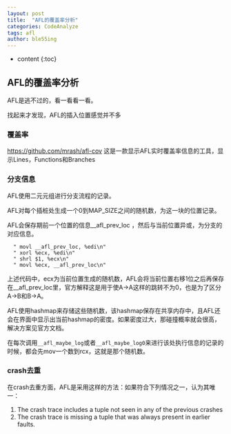 ```yaml
---
layout: post
title:  "AFL的覆盖率分析"
categories: CodeAnalyze
tags: afl
author: ble55ing
---
```


* content
{:toc}
## AFL的覆盖率分析

AFL是逃不过的，看一看看一看。

找起来才发现，AFL的插入位置感觉并不多

### 覆盖率

<https://github.com/mrash/afl-cov> 这是一款显示AFL实时覆盖率信息的工具，显示Lines，Functions和Branches

### 分支信息

AFL使用二元元组进行分支流程的记录。

AFL对每个插桩处生成一个0到MAP_SIZE之间的随机数，为这一块的位置记录。

AFL会保存期前一个位置的信息__afl_prev_loc ，然后与当前位置异或，为分支的对应信息。

```
  " movl __afl_prev_loc, %edi\n"
  " xorl %ecx, %edi\n"
  " shrl $1, %ecx\n"
  " movl %ecx, __afl_prev_loc\n"
```

上述代码中，ecx为当前位置生成的随机数，AFL会将当前位置右移1位之后再保存在__afl_prev_loc里，官方解释这是用于使A->A这样的跳转不为0，也是为了区分A->B和B->A。

AFL使用hashmap来存储这些随机数，该hashmap保存在共享内存中，且AFL还会在界面中显示出当前hashmap的密度。如果密度过大，那碰撞概率就会很高，解决方案见官方文档。

在每次调用```__afl_maybe_log```或者```__afl_maybe_log0```来进行该处执行信息的记录的时候，都会先mov一个数到rcx，这就是那个随机数。

### crash去重

在crash去重方面，AFL是采用这样的方法：如果符合下列情况之一，认为其唯一：

1. The crash trace includes a tuple not seen in any of the previous crashes
2. The crash trace is missing a tuple that was always present in earlier faults.

